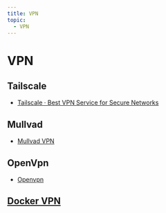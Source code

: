 ```yaml
---
title: VPN
topic:
  - VPN
---
```

# VPN
## Tailscale
- [Tailscale · Best VPN Service for Secure Networks](https://tailscale.com/)
## Mullvad
- [Mullvad VPN](https://mullvad.net/)
## OpenVpn
- [Openvpn](https://openvpn.net/)

## [Docker VPN](/tech/docker/projects/vpn)
